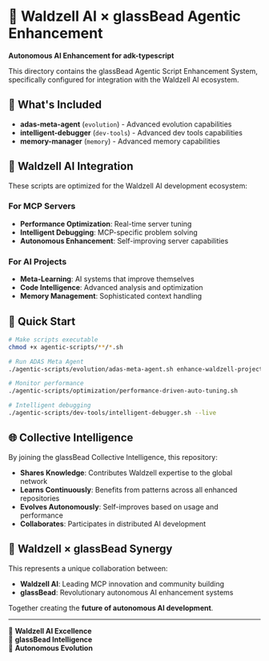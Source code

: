 # 🏰 Waldzell AI × glassBead Agentic Enhancement

**Autonomous AI Enhancement for adk-typescript**

This directory contains the glassBead Agentic Script Enhancement System, specifically configured for integration with the Waldzell AI ecosystem.

## 🌟 What's Included

- **adas-meta-agent** (`evolution`) - Advanced evolution capabilities
- **intelligent-debugger** (`dev-tools`) - Advanced dev tools capabilities
- **memory-manager** (`memory`) - Advanced memory capabilities

## 🏰 Waldzell AI Integration

These scripts are optimized for the Waldzell AI development ecosystem:

### For MCP Servers
- **Performance Optimization**: Real-time server tuning
- **Intelligent Debugging**: MCP-specific problem solving
- **Autonomous Enhancement**: Self-improving server capabilities

### For AI Projects  
- **Meta-Learning**: AI systems that improve themselves
- **Code Intelligence**: Advanced analysis and optimization
- **Memory Management**: Sophisticated context handling

## 🚀 Quick Start

```bash
# Make scripts executable
chmod +x agentic-scripts/**/*.sh

# Run ADAS Meta Agent
./agentic-scripts/evolution/adas-meta-agent.sh enhance-waldzell-project 3

# Monitor performance
./agentic-scripts/optimization/performance-driven-auto-tuning.sh

# Intelligent debugging
./agentic-scripts/dev-tools/intelligent-debugger.sh --live
```

## 🌐 Collective Intelligence

By joining the glassBead Collective Intelligence, this repository:

- **Shares Knowledge**: Contributes Waldzell expertise to the global network
- **Learns Continuously**: Benefits from patterns across all enhanced repositories
- **Evolves Autonomously**: Self-improves based on usage and performance
- **Collaborates**: Participates in distributed AI development

## 🤝 Waldzell × glassBead Synergy

This represents a unique collaboration between:

- **Waldzell AI**: Leading MCP innovation and community building
- **glassBead**: Revolutionary autonomous AI enhancement systems

Together creating the **future of autonomous AI development**.

---

🏰 **Waldzell AI Excellence**  
🧬 **glassBead Intelligence**  
🌟 **Autonomous Evolution**
